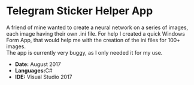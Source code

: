 # Telegram Sticker Helper App
A friend of mine wanted to create a neural network on a series of images, each image having their own .ini file. For help I created a quick Windows Form App, that would help me with the creation of the ini files for 100+ images. <br/>
The app is currently very buggy, as I only needed it for my use.

<ul>
  <li><b>Date:</b> August 2017</li>
  <li><b>Languages:</b>C#</li>
  <li><b>IDE:</b> Visual Studio 2017</li>
</ul>
